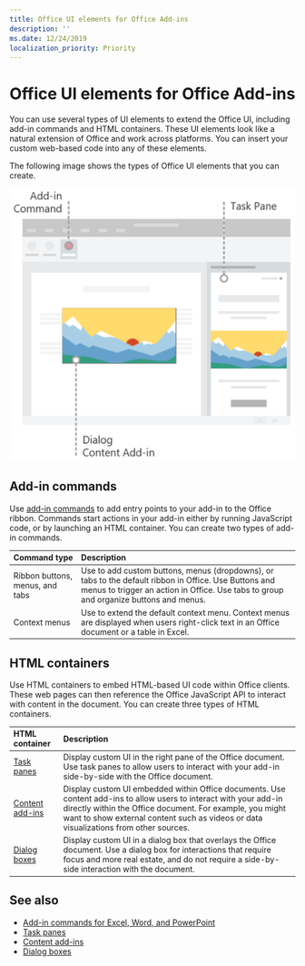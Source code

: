 ```yaml
---
title: Office UI elements for Office Add-ins
description: ''
ms.date: 12/24/2019
localization_priority: Priority
---
```



# Office UI elements for Office Add-ins

You can use several types of UI elements to extend the Office UI, including add-in commands and HTML containers. These UI elements look like a natural extension of Office and work across platforms. You can insert your custom web-based code into any of these elements.

The following image shows the types of Office UI elements that you can create.

![An image that shows add-in commands on the ribbon, a task pane, and a dialog box in an Office document](../images/add-in-ui-elements.png)

## Add-in commands

Use [add-in commands](add-in-commands.md) to add entry points to your add-in to the Office ribbon. Commands start actions in your add-in either by running JavaScript code, or by launching an HTML container. You can create two types of add-in commands.

|**Command type**|**Description**|
|:---------------|:--------------|
|Ribbon buttons, menus, and tabs|Use to add custom buttons, menus (dropdowns), or tabs to the default ribbon in Office. Use Buttons and menus to trigger an action in Office. Use tabs to group and organize buttons and menus.|
|Context menus| Use to extend the default context menu. Context menus are displayed when users right-click text in an Office document or a table in Excel.| 

## HTML containers

Use HTML containers to embed HTML-based UI code within Office clients. These web pages can then reference the Office JavaScript API to interact with content in the document. You can create three types of HTML containers.

|**HTML container**|**Description**|
|:-----------------|:--------------|
|[Task panes](task-pane-add-ins.md)|Display custom UI in the right pane of the Office document. Use task panes to allow users to interact with your add-in side-by-side with the Office document.|
|[Content add-ins](content-add-ins.md)|Display custom UI embedded within Office documents. Use content add-ins to allow users to interact with your add-in directly within the Office document. For example, you might want to show external content such as videos or data visualizations from other sources. |
|[Dialog boxes](dialog-boxes.md)|Display custom UI in a dialog box that overlays the Office document. Use a dialog box for interactions that require focus and more real estate, and do not require a side-by-side interaction with the document.|

## See also

- [Add-in commands for Excel, Word, and PowerPoint](add-in-commands.md)
- [Task panes](task-pane-add-ins.md)
- [Content add-ins](content-add-ins.md)
- [Dialog boxes](dialog-boxes.md)
